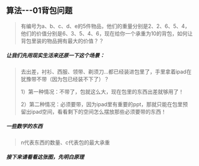 ## 算法---01背包问题

> 有编号为a、b、c、d、e的5件物品，他们的重量分别是2、2、6、5、4，他们的价值分别是6、3、5、4、6，现在给你一个承重为10的背包，如何让背包里装的物品拥有最大的价值？？

##### 让我们先用现实生活来还原一下这个场景：

> 去出差，衬衫、西服、领带、剃须刀...都已经装进包里了，手里拿着ipad在犹豫带不带（因为包已经装不下了）？
> 
> 1）第一种情况：不带了，包就这么大，现在包里的东西出差就够用了！
> 
> 2）第二种情况：必须要带，因为ipad里有重要的ppt，那就只能在包里预留出ipad空间，看看剩下的空间怎么摆放那些必须要带的东西！

##### 一些数学的东西

> n代表东西的数量、c代表包的最大承重

##### 接下来请看看这张图，先明白原理